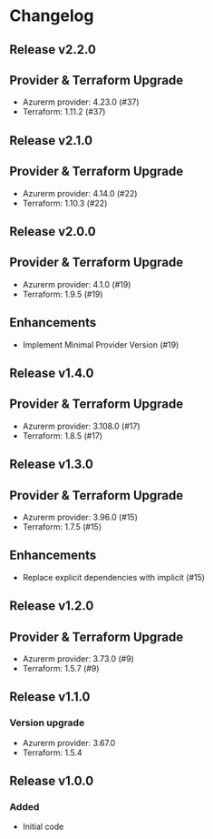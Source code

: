 # Changelog

## Release v2.2.0

## Provider & Terraform Upgrade
- Azurerm provider: 4.23.0 (#37)
- Terraform: 1.11.2 (#37)
   
## Release v2.1.0

## Provider & Terraform Upgrade
- Azurerm provider: 4.14.0 (#22)
- Terraform: 1.10.3 (#22)
   
## Release v2.0.0

## Provider & Terraform Upgrade
- Azurerm provider: 4.1.0 (#19)
- Terraform: 1.9.5 (#19)
## Enhancements
- Implement Minimal Provider Version (#19)
   
## Release v1.4.0

## Provider & Terraform Upgrade
- Azurerm provider: 3.108.0 (#17)
- Terraform: 1.8.5 (#17)
   
## Release v1.3.0

## Provider & Terraform Upgrade

- Azurerm provider: 3.96.0 (#15)
- Terraform: 1.7.5 (#15)

## Enhancements

- Replace explicit dependencies with implicit (#15)
   
## Release v1.2.0

## Provider & Terraform Upgrade
- Azurerm provider: 3.73.0 (#9)
- Terraform: 1.5.7 (#9)


   
## Release v1.1.0

### Version upgrade
- Azurerm provider: 3.67.0
- Terraform: 1.5.4

   
## Release v1.0.0

### Added

- Initial code
   